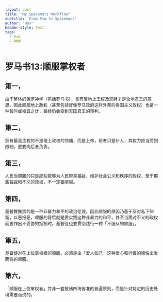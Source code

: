 ```yaml
---
layout: post
title: "My Spacemacs Workflow"
subtitle: 'From Vim to Spacemacs'
author: "Hux"
header-style: text
tags:
  - Vim
  - 神学
---
```


# 罗马书13:顺服掌权者
## 第一，
由于整体的保罗神学（包括罗马书），含有反地上王权及耶稣才是全地君王的意思，因此顺服地上政权（甚至包括好像罗马政府这样外邦的帝国主义政权）也是一种暂时或权宜之计，最终仍会受到天国君王的审判。
## 第二，
拥有最高主权的不是地上政权的领袖，而是上帝，前者只是仆人，其权力应当受到限制，更要向后者负责。
## 第三，
人民当顺服的只是那些能够为人民带来福祉、维护社会公义和秩序的政权，至于那些独裁和不义的政权，不一定要顺服。
## 第四，
基督教推崇的是一种非暴力和平的政治伦理，因此顺服的原因乃基于反对私下伸冤，以恶报恶，顺服的背后就是要实践这种非暴力的和平，甚至当面对不义的政权而要作出不妥协的抵抗时，基督徒也要贯彻践行一种「不服从的顺服」。
## 第五，
基督徒对在上位掌权者的顺服，必须是由「爱人如己」这种爱心和行善的德性出发而有的顺服。
## 第六，
「顺服在上位掌权者」并非一套放诸四海皆准的普遍原则，而是针对特定的历史处境需要而说的。








